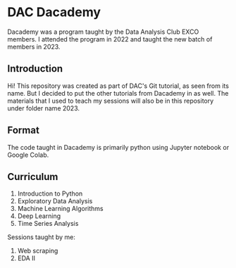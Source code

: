# DAC Dacademy
Dacademy was a program taught by the Data Analysis Club EXCO members. I attended the program in 2022 and taught the new batch of members in 2023. 

## Introduction
Hi! This repository was created as part of DAC's Git tutorial, as seen from its name. But I decided to put the other tutorials from Dacademy in as well. The materials that I used to teach my sessions will also be in this repository under folder name 2023.

## Format
The code taught in Dacademy is primarily python using Jupyter notebook or Google Colab.

## Curriculum
1. Introduction to Python
2. Exploratory Data Analysis
3. Machine Learning Algorithms
4. Deep Learning
5. Time Series Analysis

Sessions taught by me:
1. Web scraping
2. EDA II
